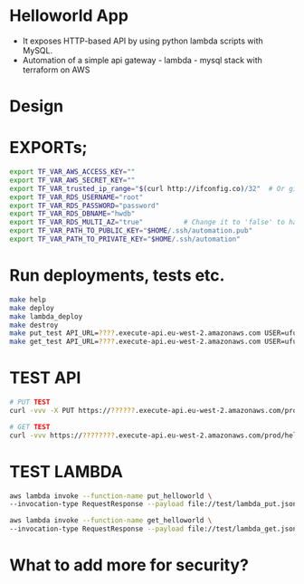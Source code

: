 # Helloworld App
  - It exposes HTTP-based API by using python lambda scripts with MySQL.
  - Automation of a simple api gateway - lambda - mysql stack with terraform on AWS

# Design

# EXPORTs;
```sh
export TF_VAR_AWS_ACCESS_KEY=""
export TF_VAR_AWS_SECRET_KEY=""
export TF_VAR_trusted_ip_range="$(curl http://ifconfig.co)/32"  # Or give your trusted IP range
export TF_VAR_RDS_USERNAME="root"
export TF_VAR_RDS_PASSWORD="password"
export TF_VAR_RDS_DBNAME="hwdb"
export TF_VAR_RDS_MULTI_AZ="true"          # Change it to 'false' to have single db host...
export TF_VAR_PATH_TO_PUBLIC_KEY="$HOME/.ssh/automation.pub"
export TF_VAR_PATH_TO_PRIVATE_KEY="$HOME/.ssh/automation"
```

# Run deployments, tests etc.
```sh
make help
make deploy
make lambda_deploy
make destroy
make put_test API_URL=????.execute-api.eu-west-2.amazonaws.com USER=ufukd DATE=1983-01-01
make get_test API_URL=????.execute-api.eu-west-2.amazonaws.com USER=ufukd
```

# TEST API
```sh
# PUT TEST
curl -vvv -X PUT https://??????.execute-api.eu-west-2.amazonaws.com/prod/hello/username?dateOfBirth=2018-01-01

# GET TEST
curl -vvv https://????????.execute-api.eu-west-2.amazonaws.com/prod/hello/username
```

# TEST LAMBDA
```sh
aws lambda invoke --function-name put_helloworld \
--invocation-type RequestResponse --payload file://test/lambda_put.json put_response.txt

aws lambda invoke --function-name get_helloworld \
--invocation-type RequestResponse --payload file://test/lambda_get.json get_response.txt
```

# What to add more for security?

